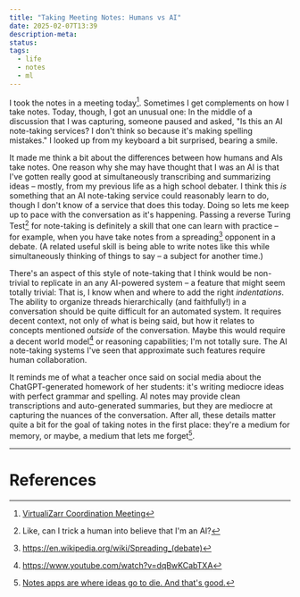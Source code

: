 ```yaml
---
title: "Taking Meeting Notes: Humans vs AI"
date: 2025-02-07T13:39
description-meta: 
status: 
tags:
  - life
  - notes
  - ml
---
```


I took the notes in a meeting today[^1]. Sometimes I get complements on how I take notes. Today, though, I got an unusual one: In the middle of a discussion that I was capturing, someone paused and asked, "Is this an AI note-taking services? I don't think so because it's making spelling mistakes." I looked up from my keyboard a bit surprised, bearing a smile. 

It made me think a bit about the differences between how humans and AIs take notes. One reason why she may have thought that I was an AI is that I've gotten really good at simultaneously transcribing and summarizing ideas – mostly, from my previous life as a high school debater. I think this _is_ something that an AI note-taking service could reasonably learn to do, though I don't know of a service that does this today. Doing so lets me keep up to pace with the conversation as it's happening. Passing a reverse Turing Test[^2] for note-taking is definitely a skill that one can learn with practice – for example, when you have take notes from a spreading[^3] opponent in a debate. (A related useful skill is being able to write notes like this while simultaneously thinking of things to say – a subject for another time.)

There's an aspect of this style of note-taking that I think would be non-trivial to replicate in an any AI-powered system – a feature that might seem totally trivial: That is, I know when and where to add the right _indentations_. The ability to organize threads hierarchically (and faithfully!) in a conversation should be quite difficult for an automated system. It requires decent context,  not only of what is being said, but how it relates to concepts mentioned _outside_ of the conversation. Maybe this would require a decent world model[^4] or reasoning capabilities; I'm not totally sure. The AI note-taking systems I've seen that approximate such features require human collaboration. 

It reminds me of what a teacher once said on social media about the ChatGPT-generated homework of her students: it's writing mediocre ideas with perfect grammar and spelling. AI notes may provide clean transcriptions and auto-generated summaries, but they are mediocre at capturing the nuances of the conversation. After all, these details matter quite a bit for the goal of taking notes in the first place: they're a medium for memory, or maybe, a medium that lets me forget[^5]. 

---
# References
[^1]: [VirtualiZarr Coordination Meeting](https://docs.google.com/document/d/18P_Uk2aL1hfcaJf4PJfYZJzmhvMSJjdmB_AJvjiZOVM/edit?tab=t.0#heading=h.ucu4t39djick)
[^2]: Like, can I trick a human into believe that I'm an AI?
[^3]: https://en.wikipedia.org/wiki/Spreading_(debate)
[^4]: https://www.youtube.com/watch?v=dqBwKCabTXA
[^5]: [Notes apps are where ideas go to die. And that's good.](https://www.reproof.app/blog/notes-apps-help-us-forget)